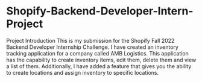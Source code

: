 # Shopify-Backend-Developer-Intern-Project

Project Introduction
This is my submission for the Shopify Fall 2022 Backend Developer Internship Challenge.  I have created an inventory tracking application for a company called AMB Logistics.  This application has the capability to create inventory items, edit them, delete them and view a list of them.  Additionally, I have added a feature that gives you the ability to create locations and assign inventory to specific locations.
